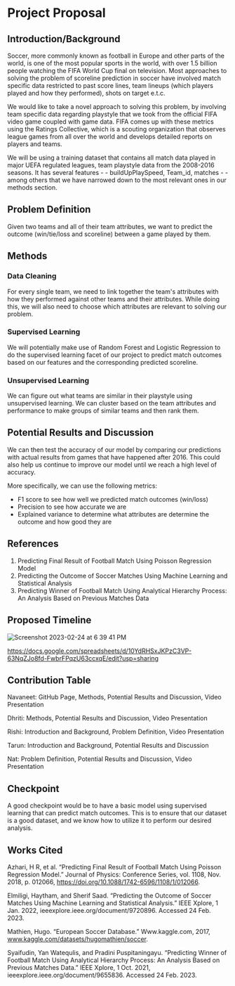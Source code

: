 # Project Proposal

## Introduction/Background

Soccer, more commonly known as football in Europe and other parts of the world, is one of the most popular sports in the world, with over 1.5 billion people watching the FIFA World Cup final on television. Most approaches to solving the problem of scoreline prediction in soccer have involved match specific data restricted to past score lines, team lineups (which players played and how they performed), shots on target e.t.c. 

We would like to take a novel approach to solving this problem, by involving team specific data regarding playstyle that we took from the official FIFA video game coupled with game data. FIFA comes up with these metrics using the Ratings Collective, which is a scouting organization that observes league games from all over the world and develops detailed reports on players and teams. 

We will be using a training dataset that contains all match data played in major UEFA regulated leagues, team playstyle data from the 2008-2016 seasons. It has several features - - buildUpPlaySpeed, Team_id, matches - - among others that we have narrowed down to the most relevant ones in our methods section. 


## Problem Definition

Given two teams and all of their team attributes, we want to predict the outcome (win/tie/loss and scoreline) between a game played by them.

## Methods

### Data Cleaning
For every single team, we need to link together the team's attributes with how they performed against other teams and their attributes. While doing this, we will also need to choose which attributes are relevant to solving our problem. 
### Supervised Learning
We will potentially make use of Random Forest and Logistic Regression to do the supervised learning facet of our project to predict match outcomes based on our features and the corresponding predicted scoreline. 
### Unsupervised Learning
We can figure out what teams are similar in their playstyle using unsupervised learning. We can cluster based on the team attributes and performance to make groups of similar teams and then rank them. 

## Potential Results and Discussion

We can then test the accuracy of our model by comparing our predictions with actual results from games that have happened after 2016. This could also help us continue to improve our model until we reach a high level of accuracy. 

More specifically, we can use the following metrics:
- F1 score to see how well we predicted match outcomes (win/loss)
- Precision to see how accurate we are
- Explained variance to determine what attributes are determine the outcome and how good they are

## References

1. Predicting Final Result of Football Match Using Poisson Regression Model
2. Predicting the Outcome of Soccer Matches Using Machine Learning and Statistical Analysis
3. Predicting Winner of Football Match Using Analytical Hierarchy Process: An Analysis Based on Previous Matches Data

## Proposed Timeline

![Screenshot 2023-02-24 at 6 39 41 PM](https://github.gatech.edu/storage/user/46119/files/8380789a-3b14-48d8-abf5-ec3121f00273)

https://docs.google.com/spreadsheets/d/10YdRHSxJKPzC3VP-63NqZJo8fd-FwbrFPqzU63ccxqE/edit?usp=sharing

## Contribution Table

Navaneet: GitHub Page, Methods, Potential Results and Discussion, Video Presentation

Dhriti: Methods, Potential Results and Discussion, Video Presentation

Rishi: Introduction and Background, Problem Definition, Video Presentation

Tarun: Introduction and Background, Potential Results and Discussion

Nat: Problem Definition, Potential Results and Discussion, Video Presentation

## Checkpoint

A good checkpoint would be to have a basic model using supervised learning that can predict match outcomes. This is to ensure that our dataset is a good dataset, and we know how to utilize it to perform our desired analysis. 

## Works Cited

Azhari, H R, et al. “Predicting Final Result of Football Match Using Poisson Regression Model.” Journal of Physics: Conference Series, vol. 1108, Nov. 2018, p. 012066, https://doi.org/10.1088/1742-6596/1108/1/012066.


Elmiligi, Haytham, and Sherif Saad. “Predicting the Outcome of Soccer Matches Using Machine Learning and Statistical Analysis.” IEEE Xplore, 1 Jan. 2022, ieeexplore.ieee.org/document/9720896. Accessed 24 Feb. 2023.


Mathien, Hugo. “European Soccer Database.” Www.kaggle.com, 2017, www.kaggle.com/datasets/hugomathien/soccer.


Syaifudin, Yan Watequlis, and Pradini Puspitaningayu. “Predicting Winner of Football Match Using Analytical Hierarchy Process: An Analysis Based on Previous Matches Data.” IEEE Xplore, 1 Oct. 2021, ieeexplore.ieee.org/document/9655836. Accessed 24 Feb. 2023.

